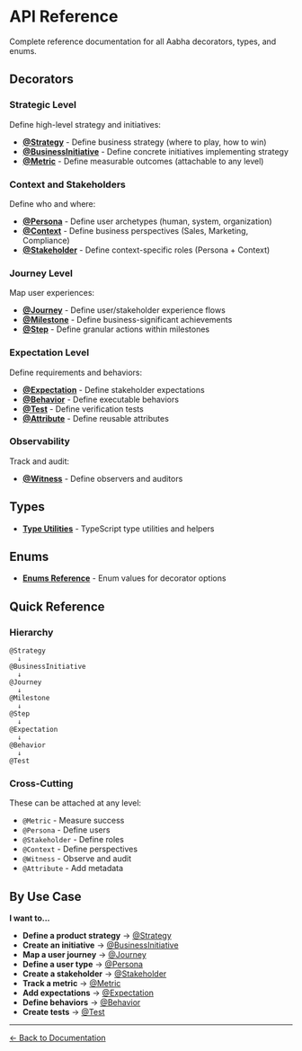 # API Reference

Complete reference documentation for all Aabha decorators, types, and enums.

## Decorators

### Strategic Level

Define high-level strategy and initiatives:

- **[@Strategy](./decorators/strategy.md)** - Define business strategy (where to play, how to win)
- **[@BusinessInitiative](./decorators/business-initiative.md)** - Define concrete initiatives implementing strategy
- **[@Metric](./decorators/metric.md)** - Define measurable outcomes (attachable to any level)

### Context and Stakeholders

Define who and where:

- **[@Persona](./decorators/persona.md)** - Define user archetypes (human, system, organization)
- **[@Context](./decorators/context.md)** - Define business perspectives (Sales, Marketing, Compliance)
- **[@Stakeholder](./decorators/stakeholder.md)** - Define context-specific roles (Persona + Context)

### Journey Level

Map user experiences:

- **[@Journey](./decorators/journey.md)** - Define user/stakeholder experience flows
- **[@Milestone](./decorators/milestone.md)** - Define business-significant achievements
- **[@Step](./decorators/step.md)** - Define granular actions within milestones

### Expectation Level

Define requirements and behaviors:

- **[@Expectation](./decorators/expectation.md)** - Define stakeholder expectations
- **[@Behavior](./decorators/behavior.md)** - Define executable behaviors
- **[@Test](./decorators/test.md)** - Define verification tests
- **[@Attribute](./decorators/attribute.md)** - Define reusable attributes

### Observability

Track and audit:

- **[@Witness](./decorators/witness.md)** - Define observers and auditors

## Types

- **[Type Utilities](./types.md)** - TypeScript type utilities and helpers

## Enums

- **[Enums Reference](./enums.md)** - Enum values for decorator options

## Quick Reference

### Hierarchy

```
@Strategy
  ↓
@BusinessInitiative
  ↓
@Journey
  ↓
@Milestone
  ↓
@Step
  ↓
@Expectation
  ↓
@Behavior
  ↓
@Test
```

### Cross-Cutting

These can be attached at any level:

- `@Metric` - Measure success
- `@Persona` - Define users
- `@Stakeholder` - Define roles
- `@Context` - Define perspectives
- `@Witness` - Observe and audit
- `@Attribute` - Add metadata

## By Use Case

**I want to...**

- **Define a product strategy** → [@Strategy](./decorators/strategy.md)
- **Create an initiative** → [@BusinessInitiative](./decorators/business-initiative.md)
- **Map a user journey** → [@Journey](./decorators/journey.md)
- **Define a user type** → [@Persona](./decorators/persona.md)
- **Create a stakeholder** → [@Stakeholder](./decorators/stakeholder.md)
- **Track a metric** → [@Metric](./decorators/metric.md)
- **Add expectations** → [@Expectation](./decorators/expectation.md)
- **Define behaviors** → [@Behavior](./decorators/behavior.md)
- **Create tests** → [@Test](./decorators/test.md)

---

[← Back to Documentation](../README.md)

